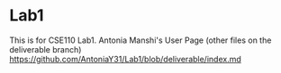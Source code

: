 # Lab1
This is for CSE110 Lab1.
Antonia Manshi's User Page
(other files on the deliverable branch)
https://github.com/AntoniaY31/Lab1/blob/deliverable/index.md
